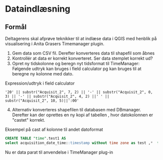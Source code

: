 # Dataindlæsning

## Formål
Deltagerens skal afprøve teknikker til at indlæse data i QGIS med henblik på visualisering i Anita Grasers Timemanager plugin.


1. Gem data som CSV fil. Derefter konverteres data til shapefil som åbnes 
2. Kontrollér at data er korrekt konverteret. Ser data stemplet korrekt ud?
3. Opret ny tidskolonne og beregn nyt tidsformat til TimeManager:
Følgende udtryk kan bruges i field calculator pg kan bruges til at beregne ny kolonne med dato.

Expression/udtryk i field calculator

    '20' || substr("Acquisit_2", 7, 2) || '-' || substr("Acquisit_2", 0, 3) || '-' || substr("Acquisit_2", 4, 2) ||' ' ||    substr("Acquisit_2", 10, 5)||':00'


4. Alternativ konverteres shapefilen til databasen med DBmanager. Derefter kan der oprettes en ny kopi af tabellen , hvor datokolonnen er "castet" korrekt.

Eksempel på cast af kolonne til andet datoformat
```sql
CREATE TABLE "time".test1 AS
select acquisition_date_time::timestamp without time zone as test ,*  from "time".caribou_613847;
```

Nu er data parat til anvendelse i TimeManager plug-in





